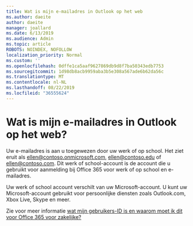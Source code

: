 ```yaml
---
title: Wat is mijn e-mailadres in Outlook op het web
ms.author: daeite
author: daeite
manager: joallard
ms.date: 6/13/2019
ms.audience: Admin
ms.topic: article
ROBOTS: NOINDEX, NOFOLLOW
localization_priority: Normal
ms.custom: ''
ms.openlocfilehash: 0dffe1ca5aaf9627869db9d8f7ba50343edb7753
ms.sourcegitcommit: 1d98db8acb9959aba3b5e308a567ade6b62da56c
ms.translationtype: MT
ms.contentlocale: nl-NL
ms.lasthandoff: 08/22/2019
ms.locfileid: "36555624"
---
```

# <a name="what-is-my-email-address-in-outlook-on-the-web"></a>Wat is mijn e-mailadres in Outlook op het web?

Uw e-mailadres is aan u toegewezen door uw werk of op school. Het ziet eruit als ellen@contoso.onmicrosoft.com, ellen@contoso.edu of ellen@contoso.com. Dit werk of school-account is de account die u gebruikt voor aanmelding bij Office 365 voor werk of op school en e-mailadres.

Uw werk of school account verschilt van uw Microsoft-account. U kunt uw Microsoft-account gebruikt voor persoonlijke diensten zoals Outlook.com, Xbox Live, Skype en meer.

Zie voor meer informatie [wat mijn gebruikers-ID is en waarom moet ik dit voor Office 365 voor zakelijke?](https://support.office.com/article/37da662b-5da6-4b56-a091-2731b2ecc8b4)